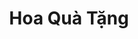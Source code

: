 ---
layout: "category-page"
title: "Hoa Quà Tặng"
description: "Tải miễn phí file đồ hoạ vector Hoa Quà Tặng png jpg pdf ai crd..."
permalink: "/category/hoa-qua-tang/"
image: "/assets/images/affiliates.jpg"
color: "#121826"
---